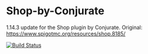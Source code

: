 # Shop-by-Conjurate
1.14.3 update for the Shop plugin by Conjurate. Original: https://www.spigotmc.org/resources/shop.8185/

[![Build Status](https://travis-ci.com/Huskehhh/Shop-by-Conjurate.svg?branch=master)](https://travis-ci.com/Huskehhh/Shop-by-Conjurate)

